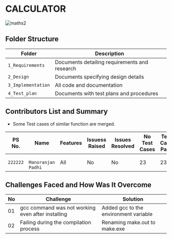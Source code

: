 # CALCULATOR 

![maths2](https://img.icons8.com/cotton/2x/calculator--v2.png)


## Folder Structure

Folder             | Description
-------------------| -----------------------------------------
`1_Requirements`   | Documents detailing requirements and research
`2_Design`         | Documents specifying design details
`3_Implementation` | All code and documentation
`4_Test_plan`      | Documents with test plans and procedures

## Contributors List and Summary

 - Some Test cases of similar function are merged.

PS No. |  Name   |    Features    | Issuess Raised |Issues Resolved|No Test Cases|Test Case Pass
-------|---------|----------------|----------------|---------------|-------------|--------------
`222222` | ` Manoranjan Padhi`  | All |  No     |  No   | 23  |23      

## Challenges Faced and How Was It Overcome
| No |Challenge  | Solution
|--|--|--|
| 01 | gcc command was not working even after installing  | Added gcc to the environment variable   |
| 02 | Failing during the compilation process  |Renaming make.out to make.exe  |
